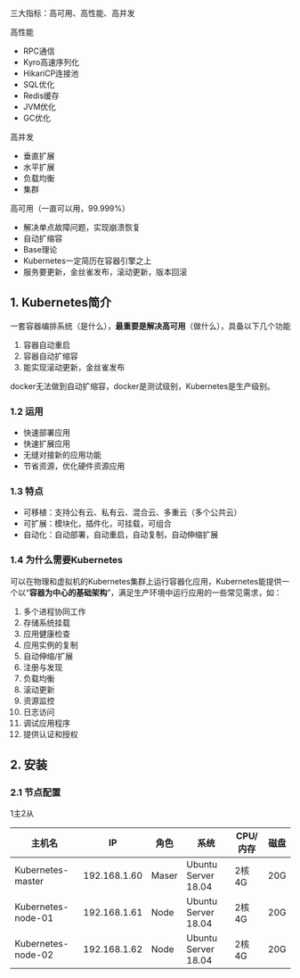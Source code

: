 



三大指标：高可用、高性能、高并发

高性能

- RPC通信
- Kyro高速序列化
- HikariCP连接池
- SQL优化
- Redis缓存
- JVM优化
- GC优化

高并发

- 垂直扩展
- 水平扩展
- 负载均衡
- 集群

高可用（一直可以用，99.999%）

- 解决单点故障问题，实现崩溃恢复
- 自动扩缩容
- Base理论
- Kubernetes一定简历在容器引擎之上
- 服务要更新，金丝雀发布，滚动更新，版本回滚



## 1. Kubernetes简介

​		一套容器编排系统（是什么），**最重要是解决高可用**（做什么），具备以下几个功能

1. 容器自动重启
2. 容器自动扩缩容
3. 能实现滚动更新，金丝雀发布

docker无法做到自动扩缩容，docker是测试级别，Kubernetes是生产级别。

### 1.2 运用

- 快速部署应用
- 快速扩展应用
- 无缝对接新的应用功能
- 节省资源，优化硬件资源应用

### 1.3 特点

- 可移植：支持公有云、私有云、混合云、多重云（多个公共云）
- 可扩展：模块化，插件化，可挂载，可组合
- 自动化：自动部署，自动重启，自动复制，自动伸缩扩展

### 1.4 为什么需要Kubernetes

可以在物理和虚拟机的Kubernetes集群上运行容器化应用，Kubernetes能提供一个以“**容器为中心的基础架构**”，满足生产环境中运行应用的一些常见需求，如：

1. 多个进程协同工作
2. 存储系统挂载
3. 应用健康检查
4. 应用实例的复制
5. 自动伸缩/扩展
6. 注册与发现
7. 负载均衡
8. 滚动更新
9. 资源监控
10. 日志访问
11. 调试应用程序
12. 提供认证和授权



## 2. 安装

### 2.1 节点配置

1主2从

| 主机名             | IP           | 角色  | 系统                | CPU/内存 | 磁盘 |
| ------------------ | ------------ | ----- | ------------------- | -------- | ---- |
| Kubernetes-master  | 192.168.1.60 | Maser | Ubuntu Server 18.04 | 2核4G    | 20G  |
| Kubernetes-node-01 | 192.168.1.61 | Node  | Ubuntu Server 18.04 | 2核4G    | 20G  |
| Kubernetes-node-02 | 192.168.1.62 | Node  | Ubuntu Server 18.04 | 2核4G    | 20G  |

